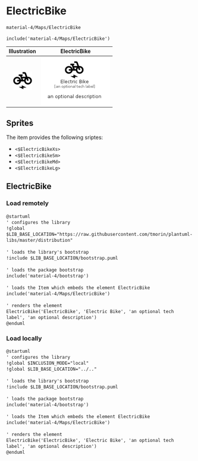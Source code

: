 # ElectricBike


```text
material-4/Maps/ElectricBike
```

```text
include('material-4/Maps/ElectricBike')
```



| Illustration | ElectricBike |
| :---: | :---: |
| ![illustration for Illustration](../../material-4/Maps/ElectricBike.png) | ![illustration for ElectricBike](../../material-4/Maps/ElectricBike.Local.png) |



## Sprites
The item provides the following sriptes:

- `<$ElectricBikeXs>`
- `<$ElectricBikeSm>`
- `<$ElectricBikeMd>`
- `<$ElectricBikeLg>`





## ElectricBike

### Load remotely
```plantuml
@startuml
' configures the library
!global $LIB_BASE_LOCATION="https://raw.githubusercontent.com/tmorin/plantuml-libs/master/distribution"

' loads the library's bootstrap
!include $LIB_BASE_LOCATION/bootstrap.puml

' loads the package bootstrap
include('material-4/bootstrap')

' loads the Item which embeds the element ElectricBike
include('material-4/Maps/ElectricBike')

' renders the element
ElectricBike('ElectricBike', 'Electric Bike', 'an optional tech label', 'an optional description')
@enduml
```

### Load locally
```plantuml
@startuml
' configures the library
!global $INCLUSION_MODE="local"
!global $LIB_BASE_LOCATION="../.."

' loads the library's bootstrap
!include $LIB_BASE_LOCATION/bootstrap.puml

' loads the package bootstrap
include('material-4/bootstrap')

' loads the Item which embeds the element ElectricBike
include('material-4/Maps/ElectricBike')

' renders the element
ElectricBike('ElectricBike', 'Electric Bike', 'an optional tech label', 'an optional description')
@enduml
```

